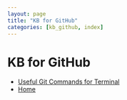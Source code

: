 ```yaml
---
layout: page
title: "KB for GitHub"
categories: [kb_github, index]
---
```

# KB for GitHub
- [Useful Git Commands for Terminal](https://dzmitry-h.github.io/personalbrand/kb_github/useful_commands_for_terminal/)
- [Home](https://dzmitry-h.github.io/personalbrand/)
